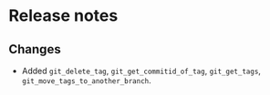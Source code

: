 # Release notes

## Changes

- Added `git_delete_tag`, `git_get_commitid_of_tag`, `git_get_tags`, `git_move_tags_to_another_branch`.
